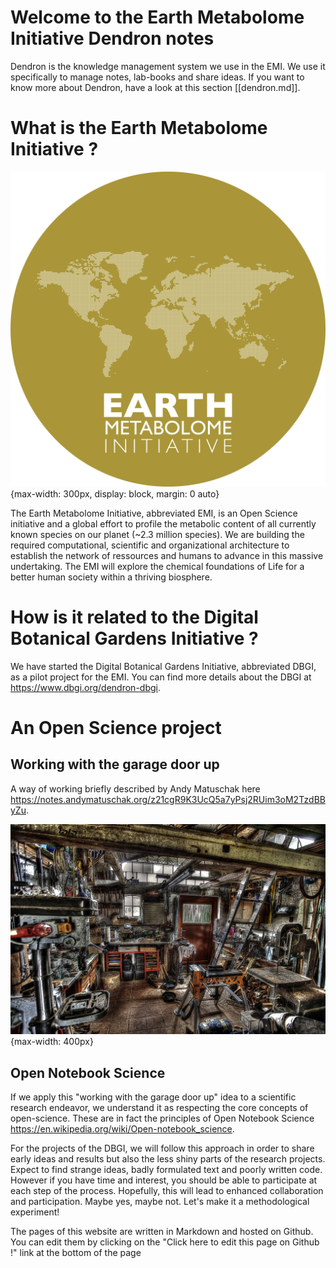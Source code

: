 # Welcome to the Earth Metabolome Initiative Dendron notes

Dendron is the knowledge management system we use in the EMI. We use it specifically to manage notes, lab-books and share ideas.
If you want to know more about Dendron, have a look at this section [[dendron.md]].

# What is the Earth Metabolome Initiative ?


![](/assets/images/EMI_logo_round.png){max-width: 300px, display: block, margin: 0 auto}

The Earth Metabolome Initiative, abbreviated EMI, is an Open Science initiative and a global effort to profile the metabolic content of all currently known species on our planet (~2.3 million species). We are building the required computational, scientific and organizational architecture to establish the network of ressources and humans to advance in this massive undertaking. The EMI will explore the chemical foundations of Life for a better human society within a thriving biosphere.

# How is it related to the Digital Botanical Gardens Initiative ?

We have started the Digital Botanical Gardens Initiative, abbreviated DBGI, as a pilot project for the EMI. You can find more details about the DBGI at <https://www.dbgi.org/dendron-dbgi>.


# An Open Science project

## Working with the garage door up

A way of working briefly described by Andy Matuschak here https://notes.andymatuschak.org/z21cgR9K3UcQ5a7yPsj2RUim3oM2TzdBByZu.

![](/assets/images/2022-12-25-18-13-17.png){max-width: 400px}

## Open Notebook Science

If we apply this "working with the garage door up" idea to a scientific research endeavor, we understand it as respecting the core concepts of open-science. These are in fact the principles of Open Notebook Science https://en.wikipedia.org/wiki/Open-notebook_science.

For the projects of the DBGI, we will follow this approach in order to share early ideas and results but also the less shiny parts of the research projects. 
Expect to find strange ideas, badly formulated text and poorly written code. However if you have time and interest, you should be able to participate at each step of the process. Hopefully, this will lead to enhanced collaboration and participation. Maybe yes, maybe not. Let's make it a methodological experiment!

The pages of this website are written in Markdown and hosted on Github. You can edit them by clicking on the "Click here to edit this page on Github !" link at the bottom of the page
